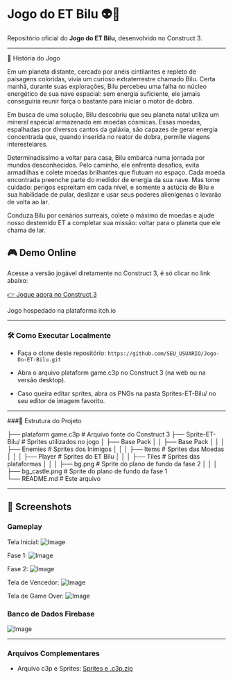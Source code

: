 # Jogo do ET Bilu 👽🚀

Repositório oficial do **Jogo do ET Bilu**, desenvolvido no Construct 3.

---

📖 História do Jogo

Em um planeta distante, cercado por anéis cintilantes e repleto de paisagens coloridas, vivia um curioso extraterrestre chamado Bilu. Certa manhã, durante suas explorações, Bilu percebeu uma falha no núcleo energético de sua nave espacial: sem energia suficiente, ele jamais conseguiria reunir força o bastante para iniciar o motor de dobra.

Em busca de uma solução, Bilu descobriu que seu planeta natal utiliza um mineral especial armazenado em moedas cósmicas. Essas moedas, espalhadas por diversos cantos da galáxia, são capazes de gerar energia concentrada que, quando inserida no reator de dobra, permite viagens interestelares.

Determinadíssimo a voltar para casa, Bilu embarca numa jornada por mundos desconhecidos. Pelo caminho, ele enfrenta desafios, evita armadilhas e colete moedas brilhantes que flutuam no espaço. Cada moeda encontrada preenche parte do medidor de energia da sua nave. Mas tome cuidado: perigos espreitam em cada nível, e somente a astúcia de Bilu e sua habilidade de pular, deslizar e usar seus poderes alienígenas o levarão de volta ao lar.

Conduza Bilu por cenários surreais, colete o máximo de moedas e ajude nosso destemido ET a completar sua missão: voltar para o planeta que ele chama de lar.

## 🎮 Demo Online

Acesse a versão jogável diretamente no Construct 3, é só clicar no link abaixo:

[👉 Jogue agora no Construct 3](https://lhbizzi.itch.io/jogo-do-et-bilu)

Jogo hospedado na plataforma itch.io

---

### 🛠 Como Executar Localmente

- Faça o clone deste repositório:
```https://github.com/SEU_USUARIO/Jogo-Do-ET-Bilu.git```

- Abra o arquivo plataform game.c3p no Construct 3 (na web ou na versão desktop).
- Caso queira editar sprites, abra os PNGs na pasta Sprites-ET-Bilu/ no seu editor de imagem favorito.

---

###📂 Estrutura do Projeto

├── plataform game.c3p           # Arquivo fonte do Construct 3
├── Sprite-ET-Bilu/              # Sprites utilizados no jogo
│   ├── Base Pack
│   │   ├── Base Pack
│   │   │   ├── Enemies          # Sprites dos Inimigos
│   │   │   ├── Items            # Sprites das Moedas 
│   │   │   ├── Player           # Sprites do ET Bilu
│   │   │   ├── Tiles            # Sprites das plataformas
│   │   │   ├── bg.png           # Sprite do plano de fundo da fase 2
│   │   │   ├── bg_castle.png    # Sprite do plano de fundo da fase 1                         
└── README.md                 # Este arquivo

---

## 📸 Screenshots

### Gameplay
Tela Inicial:
![Image](https://github.com/user-attachments/assets/9fc3b6e5-a63d-4ae0-b1ab-fbbc742daf65)

Fase 1:
![Image](https://github.com/user-attachments/assets/b2f05cd3-68ca-4371-81d9-96a5eb4d1757)

Fase 2:
![Image](https://github.com/user-attachments/assets/c3b0a4bd-3633-4b63-ab7b-364b0f86ccab)

Tela de Vencedor:
![Image](https://github.com/user-attachments/assets/891c1bf5-f9fe-4c75-a8a5-55f82851f8ae)

Tela de Game Over:
![Image](https://github.com/user-attachments/assets/1c2e5a93-2abe-4ea5-917c-1c96243d6350)

### Banco de Dados Firebase
![Image](https://github.com/user-attachments/assets/c00decdd-11c2-4d4c-8cd4-784f84aa4ead)

---

### Arquivos Complementares
- Arquivo c3p e Sprites:
[Sprites e .c3p.zip](https://github.com/user-attachments/files/19902688/Sprites.e.c3p.zip) 
    
